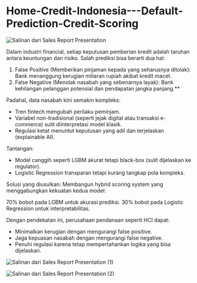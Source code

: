 # Home-Credit-Indonesia---Default-Prediction-Credit-Scoring

![Salinan dari Sales Report Presentation](https://github.com/user-attachments/assets/e071b5a0-90f6-4755-86e9-e28b1f1d65d7)

Dalam industri financial, setiap keputusan pemberian kredit adalah taruhan antara keuntungan dan risiko. Salah prediksi bisa berarti dua hal:
1. False Positive (Memberikan pinjaman kepada yang seharusnya ditolak): Bank menanggung kerugian miliaran rupiah akibat kredit macet.
2. False Negative (Menolak nasabah yang sebenarnya layak): Bank kehilangan pelanggan potensial dan pendapatan jangka panjang.**

Padahal, data nasabah kini semakin kompleks:

- Tren fintech mengubah perilaku peminjam.
- Variabel non-tradisional (seperti jejak digital atau transaksi e-commerce) sulit diinterpretasi model klasik.
- Regulasi ketat menuntut keputusan yang adil dan terjelaskan (explainable AI).

Tantangan:
- Model canggih seperti LGBM akurat tetapi black-box (sulit dijelaskan ke regulator).
- Logistic Regression transparan tetapi kurang tangkap pola kompleks.

Solusi yang diusulkan:
Membangun hybrid scoring system yang menggabungkan kekuatan kedua model:

70% bobot pada LGBM untuk akurasi prediksi.
30% bobot pada Logistic Regression untuk interpretabilitas.

Dengan pendekatan ini, perusahaan pendanaan seperti HCI dapat:
- Minimalkan kerugian dengan mengurangi false positive.
- Jaga kepuasan nasabah dengan mengurangi false negative.
- Penuhi regulasi karena tetap mempertahankan logika yang bisa dijelaskan.


![Salinan dari Sales Report Presentation (1)](https://github.com/user-attachments/assets/ac064d6c-1cb2-4567-a225-cbb73bd188ab)


![Salinan dari Sales Report Presentation (2)](https://github.com/user-attachments/assets/e3ce4477-b9c2-4955-a4c2-2e7d7efe5bbe)



